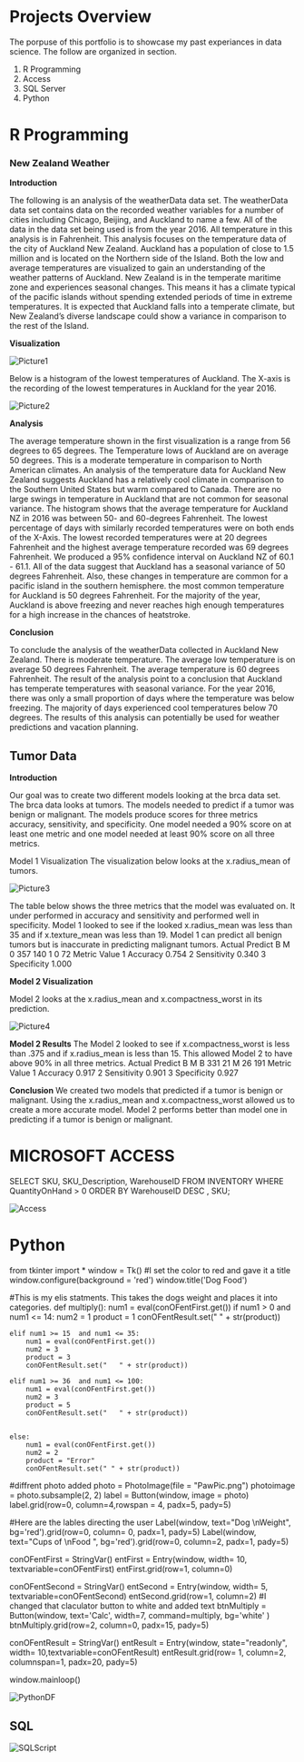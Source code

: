 # Projects Overview
The porpuse of this portfolio is to showcase my past experiances in data science. 
The follow are organized in section.

1. R Programming
2. Access
3. SQL Server
4. Python

# R Programming



### New Zealand Weather

**Introduction**

The following is an analysis of the weatherData data set. The weatherData data set contains data on the recorded weather variables for a number of cities including Chicago, Beijing, and Auckland to name a few. All of the data in the data set being used is from the year 2016. All temperature in this analysis is in Fahrenheit. This analysis focuses on the temperature data of the city of Auckland New Zealand. Auckland has a population of close to 1.5 million and is located on the Northern side of the Island. Both the low and average temperatures are visualized to gain an understanding of the weather patterns of Auckland. New Zealand is in the temperate maritime zone and experiences seasonal changes. This means it has a climate typical of the pacific islands without spending extended periods of time in extreme temperatures. It is expected that Auckland falls into a temperate climate, but New Zealand’s diverse landscape could show a variance in comparison to the rest of the Island.

**Visualization**

![Picture1](https://user-images.githubusercontent.com/82967749/128940098-27b19bbc-e0ee-4a42-8b25-7aecd7b5b2f1.png)


Below is a histogram of the lowest temperatures of Auckland. The X-axis is the recording of the lowest temperatures in Auckland for the year 2016.


![Picture2](https://user-images.githubusercontent.com/82967749/128941013-5e96e16a-eb06-407c-a8fb-4c635c2c6037.png)

**Analysis**

The average temperature shown in the first visualization is a range from 56 degrees to 65 degrees. The Temperature lows of Auckland are on average 50 degrees. This is a moderate temperature in comparison to North American climates. An analysis of the temperature data for Auckland New Zealand suggests Auckland has a relatively cool climate in comparison to the Southern United States but warm compared to Canada. There are no large swings in temperature in Auckland that are not common for seasonal variance. The histogram shows that the average temperature for Auckland NZ in 2016 was between 50- and 60-degrees Fahrenheit. The lowest percentage of days with similarly recorded temperatures were on both ends of the X-Axis. The lowest recorded temperatures were at 20 degrees Fahrenheit and the highest average temperature recorded was 69 degrees Fahrenheit. We produced a 95% confidence interval on Auckland NZ of 60.1 - 61.1. All of the data suggest that Auckland has a seasonal variance of 50 degrees Fahrenheit. Also, these changes in temperature are common for a pacific island in the southern hemisphere. the most common temperature for Auckland is 50 degrees Fahrenheit. For the majority of the year, Auckland is above freezing and never reaches high enough temperatures for a high increase in the chances of heatstroke.

**Conclusion**

To conclude the analysis of the weatherData collected in Auckland New Zealand. There is moderate temperature. The average low temperature is on average 50 degrees Fahrenheit. The average temperature is 60 degrees Fahrenheit. The result of the analysis point to a conclusion that Auckland has temperate temperatures with seasonal variance. For the year 2016, there was only a small proportion of days where the temperature was below freezing. The majority of days experienced cool temperatures below 70 degrees. The results of this analysis can potentially be used for weather predictions and vacation planning.

## Tumor Data

**Introduction**

Our goal was to create two different models looking at the brca data set. The brca data looks at tumors. The models needed to predict if a tumor was benign or malignant. The models produce scores for three metrics accuracy, sensitivity, and specificity.  One model needed a 90% score on at least one metric and one model needed at least 90% score on all three metrics.

Model 1 Visualization
The visualization below looks at the x.radius_mean of tumors.

![Picture3](https://user-images.githubusercontent.com/82967749/128944059-fbf5f1f4-dd4c-4f16-ab82-de527a217525.png)



The table below shows the three metrics that the model was evaluated on. It under performed in accuracy and sensitivity and performed well in specificity. Model 1 looked to see if the looked x.radius_mean was less than 35 and if x.texture_mean was less than 19. Model 1 can predict all benign tumors but is inaccurate in predicting malignant tumors.
      Actual
Predict   B   M
      0 357 140
      1   0  72
      Metric Value
1    Accuracy 0.754
2 Sensitivity 0.340
3 Specificity 1.000


**Model 2 Visualization**

Model 2 looks at the x.radius_mean and x.compactness_worst in its prediction. 

![Picture4](https://user-images.githubusercontent.com/82967749/128944152-4f509757-6e03-4db8-8b33-9010bf6f27e6.png)


**Model 2 Results**
The Model 2 looked to see if x.compactness_worst is less than .375 and if x.radius_mean is less than 15. This allowed Model 2 to have above 90% in all three metrics.
       Actual
Predict   B   M
      B 331  21
      M  26 191
       Metric Value
1    Accuracy 0.917
2 Sensitivity 0.901
3 Specificity 0.927

**Conclusion**
We created two models that predicted if a tumor is benign or malignant. Using the x.radius_mean and x.compactness_worst allowed us to create a more accurate model. Model 2 performs better than model one in predicting if a tumor is benign or malignant.


# MICROSOFT ACCESS

SELECT SKU, SKU_Description, WarehouseID
FROM INVENTORY
WHERE QuantityOnHand > 0
ORDER BY WarehouseID DESC , SKU;

![Access](https://user-images.githubusercontent.com/82967749/129115150-57e81ed7-c294-40f3-9a5c-2c0c79494263.PNG)



# Python

from tkinter import *
window = Tk()
#I set the color to red and gave it a title
window.configure(background = 'red')
window.title('Dog Food')



#This is my elis statments. This takes the dogs weight and places it into categories. 
def multiply():
    num1 = eval(conOFentFirst.get())
    if num1 > 0 and num1 <= 14:
        num2 = 1
        product = 1
        conOFentResult.set("   " + str(product))
        
    elif num1 >= 15  and num1 <= 35:
        num1 = eval(conOFentFirst.get())
        num2 = 3
        product = 3
        conOFentResult.set("   " + str(product))
        
    elif num1 >= 36  and num1 <= 100:
        num1 = eval(conOFentFirst.get())
        num2 = 3
        product = 5
        conOFentResult.set("   " + str(product))
        
  
    else:
        num1 = eval(conOFentFirst.get())
        num2 = 2
        product = "Error"
        conOFentResult.set(" " + str(product))
        
        
    
        


#diffrent photo added
photo = PhotoImage(file = "PawPic.png")
photoimage = photo.subsample(2, 2) 
label = Button(window, image = photo) 
label.grid(row=0, column=4,rowspan = 4,  padx=5, pady=5)

#Here are the lables directing the user
Label(window, text="Dog \nWeight", bg='red').grid(row=0, column= 0, padx=1, pady=5)
Label(window, text="Cups of \nFood ", bg='red').grid(row=0, column=2, padx=1, pady=5)


conOFentFirst = StringVar()
entFirst = Entry(window, width= 10, textvariable=conOFentFirst)
entFirst.grid(row=1, column=0)

conOFentSecond = StringVar()
entSecond = Entry(window, width= 5, textvariable=conOFentSecond)
entSecond.grid(row=1, column=2)
#I changed that claculator button to white and added text
btnMultiply = Button(window, text='Calc', width=7, command=multiply, bg='white' )
btnMultiply.grid(row=2, column=0, padx=15, pady=5)



conOFentResult = StringVar()
entResult = Entry(window, state="readonly", width= 10,textvariable=conOFentResult)
entResult.grid(row= 1, column=2, columnspan=1, padx=20, pady=5)





window.mainloop()


![PythonDF](https://user-images.githubusercontent.com/82967749/129114851-fb9fa704-b750-46f0-b965-75cbce32792d.PNG)



## SQL 

![SQLScript](https://user-images.githubusercontent.com/82967749/129127887-9b840e95-1c4f-4eb2-a24c-128d5ff507e8.PNG)

```

